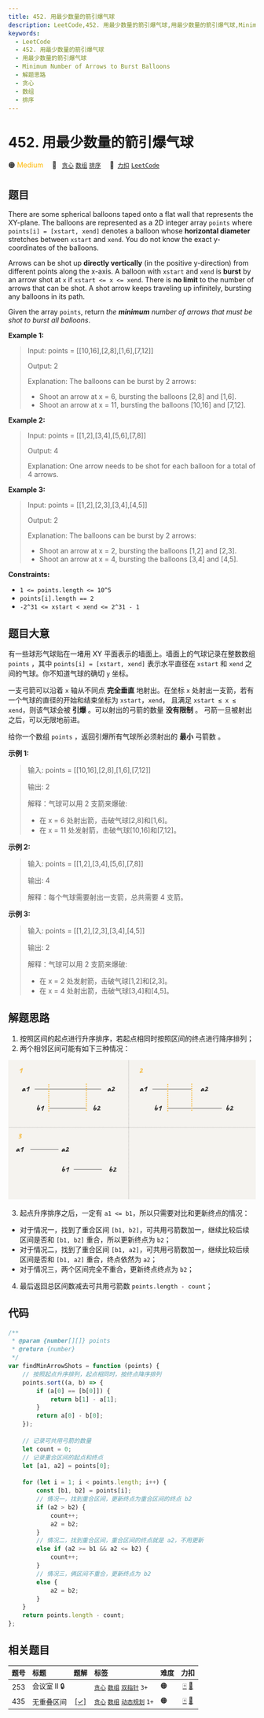 ```yaml
---
title: 452. 用最少数量的箭引爆气球
description: LeetCode,452. 用最少数量的箭引爆气球,用最少数量的箭引爆气球,Minimum Number of Arrows to Burst Balloons,解题思路,贪心,数组,排序
keywords:
  - LeetCode
  - 452. 用最少数量的箭引爆气球
  - 用最少数量的箭引爆气球
  - Minimum Number of Arrows to Burst Balloons
  - 解题思路
  - 贪心
  - 数组
  - 排序
---
```


# 452. 用最少数量的箭引爆气球

🟠 <font color=#ffb800>Medium</font>&emsp; 🔖&ensp; [`贪心`](/tag/greedy.md) [`数组`](/tag/array.md) [`排序`](/tag/sorting.md)&emsp; 🔗&ensp;[`力扣`](https://leetcode.cn/problems/minimum-number-of-arrows-to-burst-balloons) [`LeetCode`](https://leetcode.com/problems/minimum-number-of-arrows-to-burst-balloons)

## 题目

There are some spherical balloons taped onto a flat wall that represents the
XY-plane. The balloons are represented as a 2D integer array `points` where
`points[i] = [xstart, xend]` denotes a balloon whose **horizontal diameter**
stretches between `xstart` and `xend`. You do not know the exact y-coordinates
of the balloons.

Arrows can be shot up **directly vertically** (in the positive y-direction)
from different points along the x-axis. A balloon with `xstart` and `xend` is
**burst** by an arrow shot at `x` if `xstart <= x <= xend`. There is **no
limit** to the number of arrows that can be shot. A shot arrow keeps traveling
up infinitely, bursting any balloons in its path.

Given the array `points`, return _the **minimum** number of arrows that must
be shot to burst all balloons_.

**Example 1:**

> Input: points = [[10,16],[2,8],[1,6],[7,12]]
>
> Output: 2
>
> Explanation: The balloons can be burst by 2 arrows:
>
> - Shoot an arrow at x = 6, bursting the balloons [2,8] and [1,6].
> - Shoot an arrow at x = 11, bursting the balloons [10,16] and [7,12].

**Example 2:**

> Input: points = [[1,2],[3,4],[5,6],[7,8]]
>
> Output: 4
>
> Explanation: One arrow needs to be shot for each balloon for a total of 4 arrows.

**Example 3:**

> Input: points = [[1,2],[2,3],[3,4],[4,5]]
>
> Output: 2
>
> Explanation: The balloons can be burst by 2 arrows:
>
> - Shoot an arrow at x = 2, bursting the balloons [1,2] and [2,3].
> - Shoot an arrow at x = 4, bursting the balloons [3,4] and [4,5].

**Constraints:**

- `1 <= points.length <= 10^5`
- `points[i].length == 2`
- `-2^31 <= xstart < xend <= 2^31 - 1`

## 题目大意

有一些球形气球贴在一堵用 XY 平面表示的墙面上。墙面上的气球记录在整数数组 `points` ，其中 `points[i] = [xstart, xend]` 表示水平直径在 `xstart` 和 `xend` 之间的气球。你不知道气球的确切 `y` 坐标。

一支弓箭可以沿着 `x` 轴从不同点 **完全垂直** 地射出。在坐标 `x` 处射出一支箭，若有一个气球的直径的开始和结束坐标为 `xstart`，`xend`， 且满足 `xstart ≤ x ≤ xend`，则该气球会被 **引爆** 。可以射出的弓箭的数量 **没有限制** 。 弓箭一旦被射出之后，可以无限地前进。

给你一个数组 `points` ，返回引爆所有气球所必须射出的 **最小** 弓箭数 。

**示例 1:**

> 输入: points = [[10,16],[2,8],[1,6],[7,12]]
>
> 输出: 2
>
> 解释：气球可以用 2 支箭来爆破:
>
> - 在 x = 6 处射出箭，击破气球[2,8]和[1,6]。
> - 在 x = 11 处发射箭，击破气球[10,16]和[7,12]。

**示例 2:**

> 输入: points = [[1,2],[3,4],[5,6],[7,8]]
>
> 输出: 4
>
> 解释：每个气球需要射出一支箭，总共需要 4 支箭。

**示例 3:**

> 输入: points = [[1,2],[2,3],[3,4],[4,5]]
>
> 输出: 2
>
> 解释：气球可以用 2 支箭来爆破:
>
> - 在 x = 2 处发射箭，击破气球[1,2]和[2,3]。
> - 在 x = 4 处射出箭，击破气球[3,4]和[4,5]。

## 解题思路

1. 按照区间的起点进行升序排序，若起点相同时按照区间的终点进行降序排列；
2. 两个相邻区间可能有如下三种情况：

![](../image/1288.png)

3. 起点升序排序之后，一定有 `a1 <= b1`，所以只需要对比和更新终点的情况：

- 对于情况一，找到了重合区间 `[b1, b2]`，可共用弓箭数加一，继续比较后续区间是否和 `[b1, b2]` 重合，所以更新终点为 `b2`；
- 对于情况二，找到了重合区间 `[b1, a2]`，可共用弓箭数加一，继续比较后续区间是否和 `[b1, a2]` 重合，终点依然为 `a2`；
- 对于情况三，两个区间完全不重合，更新终点终点为 `b2`；

4. 最后返回总区间数减去可共用弓箭数 `points.length - count`；

## 代码

```javascript
/**
 * @param {number[][]} points
 * @return {number}
 */
var findMinArrowShots = function (points) {
	// 按照起点升序排列，起点相同时，按终点降序排列
	points.sort((a, b) => {
		if (a[0] == [b[0]]) {
			return b[1] - a[1];
		}
		return a[0] - b[0];
	});

	// 记录可共用弓箭的数量
	let count = 0;
	// 记录重合区间的起点和终点
	let [a1, a2] = points[0];

	for (let i = 1; i < points.length; i++) {
		const [b1, b2] = points[i];
		// 情况一，找到重合区间，更新终点为重合区间的终点 b2
		if (a2 > b2) {
			count++;
			a2 = b2;
		}
		// 情况二，找到重合区间，重合区间的终点就是 a2，不用更新
		else if (a2 >= b1 && a2 <= b2) {
			count++;
		}
		// 情况三，俩区间不重合，更新终点为 b2
		else {
			a2 = b2;
		}
	}
	return points.length - count;
};
```

## 相关题目

<!-- prettier-ignore -->
| 题号 | 标题 | 题解 | 标签 | 难度 | 力扣 |
| :------: | :------ | :------: | :------ | :------ | :------: |
| 253 | 会议室 II 🔒 |  |  [`贪心`](/tag/greedy.md) [`数组`](/tag/array.md) [`双指针`](/tag/two-pointers.md) `3+` | 🟠 | [🀄️](https://leetcode.cn/problems/meeting-rooms-ii) [🔗](https://leetcode.com/problems/meeting-rooms-ii) |
| 435 | 无重叠区间 | [[✓]](/problem/0435.md) |  [`贪心`](/tag/greedy.md) [`数组`](/tag/array.md) [`动态规划`](/tag/dynamic-programming.md) `1+` | 🟠 | [🀄️](https://leetcode.cn/problems/non-overlapping-intervals) [🔗](https://leetcode.com/problems/non-overlapping-intervals) |